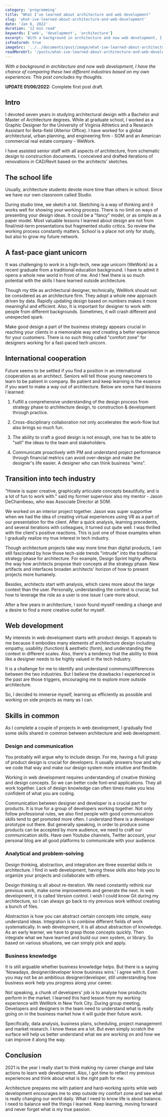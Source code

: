 ```yaml
---
category: 'programming'
title: "What I've learned about architecture and web development"
slug: 'what-ive-learned-about-architecture-and-web-development'
date: 'Jan 6, 2022'
duration: '12 min read'
keywords: ['web', 'development', 'architecture']
excerpt: 'With a background in architecture and now web development, I have the chance of comparing these two different industries based on my own experiences. This post concludes my thoughts.'
isFeatured: true
imageSrc: '../../documents/post/image/what-ive-learned-about-architecture-and-web-development/cover.webp'
readMoreUrl: '/posts/what-ive-learned-about-architecture-and-web-development'
---
```


_With a background in architecture and now web development, I have the chance of comparing these two different industries based on my own experiences. This post concludes my thoughts._

**UPDATE 01/06/2022:** Complete first post draft.

## Intro

I devoted seven years in studying architectural design with a Bachelor and Master of Architecture degrees. While at graduate school, I worked as a Graphic Designer for the University of Virginia Athletics and a Research Assistant for Beta-field (Alterior Office). I have worked for a global architectural, urban planning, and engineering firm - SOM and an American commercial real estate company - WeWork.

I have assisted senior staff with all aspects of architecture, from schematic design to construction documents. I conceived and drafted iterations of renovations in CAD/Revit based on the architects' sketches.

## The school life

Usually, architecture students devote more time than others in school. Since we have our own classroom called Studio.

During studio time, we sketch a lot. Sketching is a way of thinking and it works well for showing your working process. There is no limit on ways of presenting your design ideas. It could be a "fancy" model, or as simple as a paper model. Most valuable lessons I learned about design are not from final/mid-term presentations but fragmented studio critics. So review the working process constantly matters. School is a place not only for study, but also to grow my future network.

## A fast-pace giant unicorn

It was challenging to work in a high-tech, new age unicorn (WeWork) as a recent graduate from a traditional education background. I have to admit it opens a whole new world in front of me. And I feel there is so much potential with the skills I have learned outside architecture.

Though my title as architectural designer, technically, WeWork should not be considered as an architecture firm. They adopt a whole new approach driven by data. Rapidly updating design based on numbers makes it more meaningful and efficient. Also, It is important for designer to work with people from different backgrounds. Sometimes, it will crash different and unexpected spark.

Make good design a part of the business strategy appears crucial in reaching your clients in a memorable way and creating a better experience for your customers. There is no such thing called "comfort zone" for designers working for a fast-paced tech unicorn.

## International cooperation

Future seems to be settled if you find a position in an international cooperation as an architect. Seniors will tell those young newcomers to learn to be patient in company. Be patient and keep learning is the essence if you want to make a way out of architecture. Below are some hard lessons I learned:

1. Fulfill a comprehensive understanding of the design process from strategy phase to architecture design, to construction & development through practice.

2. Cross-disciplinary collaboration not only accelerates the work-flow but also brings so much fun.

3. The ability to craft a good design is not enough, one has to be able to "sell" the ideas to the team and stakeholders.

4. Communicate proactively with PM and understand project performance through financial metrics can avoid over-design and make the designer's life easier. A designer who can think business "wins".

## Transition into tech industry

"Howie is super creative, graphically articulate concepts beautifully, and is a lot of fun to work with." said my former supervisor also my mentor - Jason DeChambeau, who was Associate Director at SOM.

We worked on an interior project together. Jason was super supportive when we had the idea of creating virtual experiences using VR as a part of our presentation for the client. After a quick analysis, learning precedents, and several iterations with colleagues, it turned out quite well. I was thrilled with the client's positive reactions. This is just one of those examples when I gradually realize my true interest in tech industry.

Though architecture projects take way more time than digital products, I am still fascinated by how those tech-side trends "intrude" into the traditional strategy phase for architecture. For example, Design Sprint highly affects the way how architects propose their concepts at the strategy phase. New artifacts and interfaces broaden architects' horizon of how to present projects more humanely.

Besides, architects start with analysis, which cares more about the large context than the user. Personally, understanding the context is crucial; but how to leverage the role as a user is one issue I care more about.

After a few years in architecture, I soon found myself needing a change and a desire to find a more creative outlet for myself.

## Web development

My interests in web development starts with product design. It appeals to me because it embodies many elements of architecture design including empathy, usability (function) & aesthetic (form), and understanding the context in different scales. Also, there's a tendency that the ability to think like a designer needs to be highly valued in the tech industry.

It is a challenge for me to identify and understand commons/differences between the two industries. But I believe the drawbacks I experienced in the past are those triggers, encouraging me to explore more outside architecture.

So, I decided to immerse myself, learning as efficiently as possible and working on side projects as many as I can.

## Skills in common

As I complete a couple of projects in web development, I gradually find some skills shared in common between architecture and web development.

### Design and communication

You probably will argue why to include design.
For me, having a full grasp of product design is crucial for developers. It usually answers how and why we code that way and make our design system more intuitive and flexible.

Working in web development requires understanding of creative thinking and design concepts. So we can better code font-end applications. They all work together. Lack of design knowledge can often times make you less confident of what you are coding.

Communication between designer and developer is a crucial part for products. It is true for a group of developers working together. Not only follow professional rules, we also find people with good communication skills tend to get promoted more often. I understand there is a developer prototype out there. But generally speaking, in order to produce some products can be accepted by more audience, we need to craft our communication skills. Have own Youtube channels, Twitter account, your personal blog are all good platforms to communicate with your audience.

### Analytical and problem-solving

Design thinking, abstraction, and integration are three essential skills in architecture. I find in web development, having these skills also help you to organize your projects and collaborate with others.

Design thinking is all about re-iteration. We need constantly rethink our previous work, make some improvements and generate the next. In web development, it is called Version control. I wish I could know Git during my architecture, so I can always go back to my previous work without creating a bunch of files.

Abstraction is how you can abstract certain concepts into simple, easy understand ideas. Integration is to combine different fields of work systematically. In web development, it is all about abstraction of knowledge. As an early learner, we have to grasp those concepts quickly. Then integrate what we have learned and build our own system, or library. So based on various situations, we can simply pick and apply.

### Business knowledge

It is still arguable whether business knowledge helps. But there is a saying 'Nowadays, designer/developer know business wins.' I agree with it. Even you may not be an ambitious designer/developer, still understanding how business work help you progress along your career.

Not speaking, a chunk of developers' job is to analyse how products perform in the market. I learned this hard lesson from my working experience with WeWork in New York City. During group meeting, Developers and designers in the team need to understand what is really going on in the business market how it will guide their future work.

Specifically, data analysis, business plans, scheduling, project management and market research. I know these are a lot. But even simply scratch the surface will help us better understand what we are working on and how we can improve it along the way.

## Conclusion

2021 is the year I really start to think making my career change and take actions to learn web development. Also, I got time to reflect my previous experiences and think about what is the right path for me.

Architecture prepares me with patient and hard-working spirits while web development encourages me to step outside my comfort zone and see what is really changing our world daily. What I need to know life is about balance. I need to balance well the things I learned. Keep learning, moving forward and never forget what is my true passion.
